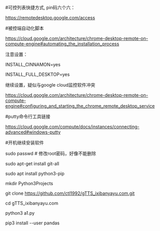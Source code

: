 #可控列表快捷方式, pin码六个六：

https://remotedesktop.google.com/access

#被控端自动化脚本

https://cloud.google.com/architecture/chrome-desktop-remote-on-compute-engine#automating_the_installation_process

注意设置：

INSTALL_CINNAMON=yes

INSTALL_FULL_DESKTOP=yes

继续设置，疑似与google cloud监控软件冲突

https://cloud.google.com/architecture/chrome-desktop-remote-on-compute-engine#configuring_and_starting_the_chrome_remote_desktop_service

#putty命令行工具链接

https://cloud.google.com/compute/docs/instances/connecting-advanced#windows-putty


#开机继续安装软件

sudo passwd # 修改root密码，好像不能删除

sudo apt-get install git-all

sudo apt install python3-pip

mkdir Python3Projects

git clone https://github.com/ctl1992/gTTS_ixibanyayu.com.git

cd gTTS_ixibanyayu.com

python3 a1.py

pip3 install --user pandas

